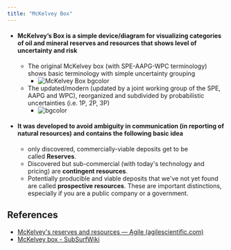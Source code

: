 ```yaml
---
title: "McKelvey Box"
---
```


- #### McKelvey’s Box is a simple device/diagram for visualizing categories of oil and mineral reserves and resources that shows level of uncertainty and risk
	- The original McKelvey box (with SPE-AAPG-WPC terminology) shows basic terminology with simple uncertainty grouping
		- ![McKelvey Box bgcolor](https://subsurfwiki.org/images/thumb/5/55/Simple_McKelvey_box.svg/450px-Simple_McKelvey_box.svg.png)
	- The updated/modern (updated by a joint working group of the SPE, AAPG and WPC), reorganized and subdivided by probabilistic uncertainties (i.e. 1P, 2P, 3P)
		- ![bgcolor](https://subsurfwiki.org/images/thumb/f/fe/McKelvey_box.svg/750px-McKelvey_box.svg.png)
- #### It was developed to avoid ambiguity in communication (in reporting of natural resources) and contains the following basic idea
	- only discovered, commercially-viable deposits get to be called **Reserves**.
	- Discovered but sub-commercial (with today's technology and pricing) are **contingent resources**.
	- Potentially producible and viable deposits that we've not yet found are called **prospective resources**. These are important distinctions, especially if you are a public company or a government.

## References
- [McKelvey's reserves and resources — Agile (agilescientific.com)](https://agilescientific.com/blog/2011/10/18/mckelveys-reserves-and-resources.html)
- [McKelvey box - SubSurfWiki](https://subsurfwiki.org/wiki/McKelvey_box)
